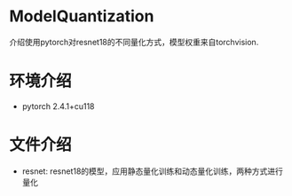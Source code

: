 # ModelQuantization
介绍使用pytorch对resnet18的不同量化方式，模型权重来自torchvision.
# 环境介绍
+ pytorch 2.4.1+cu118
# 文件介绍
+ resnet: resnet18的模型，应用静态量化训练和动态量化训练，两种方式进行量化
